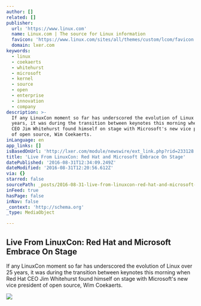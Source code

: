 ```yaml
---
author: []
related: []
publisher:
  url: 'https://www.linux.com'
  name: Linux.com | The source for Linux information
  favicon: 'https://www.linux.com/sites/all/themes/custom/lcom/favicon.ico'
  domain: lxer.com
keywords:
  - linux
  - coekaerts
  - whitehurst
  - microsoft
  - kernel
  - source
  - open
  - enterprise
  - innovation
  - company
description: >-
  If any LinuxCon moment so far has underscored the evolution of Linux over 25
  years, it was during the transition between keynotes this morning when Red Hat
  CEO Jim Whitehurst found himself on stage with Microsoft's new vice president
  of open source, Wim Coekaerts.
inLanguage: en
app_links: []
isBasedOnUrl: 'http://lxer.com/module/newswire/ext_link.php?rid=233128'
title: 'Live From LinuxCon: Red Hat and Microsoft Embrace On Stage'
datePublished: '2016-08-31T12:34:09.249Z'
dateModified: '2016-08-31T12:20:56.612Z'
via: {}
starred: false
sourcePath: _posts/2016-08-31-live-from-linuxcon-red-hat-and-microsoft-embrace-on-stage.md
inFeed: true
hasPage: false
inNav: false
_context: 'http://schema.org'
_type: MediaObject

---
```

<article style=""><h1>Live From LinuxCon: Red Hat and Microsoft Embrace On Stage</h1><p>If any LinuxCon moment so far has underscored the evolution of Linux over 25 years, it was during the transition between keynotes this morning when Red Hat CEO Jim Whitehurst found himself on stage with Microsoft's new vice president of open source, Wim Coekaerts.</p><img src="https://www.linux.com/sites/lcom/files/microsoft-red-hat-linuxcon-2016.jpg" /></article>
